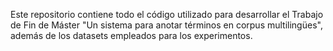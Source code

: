 Este repositorio contiene todo el código utilizado para desarrollar el Trabajo de Fin de Máster "Un sistema para anotar términos en corpus multilingües", además de los datasets empleados para los experimentos.
